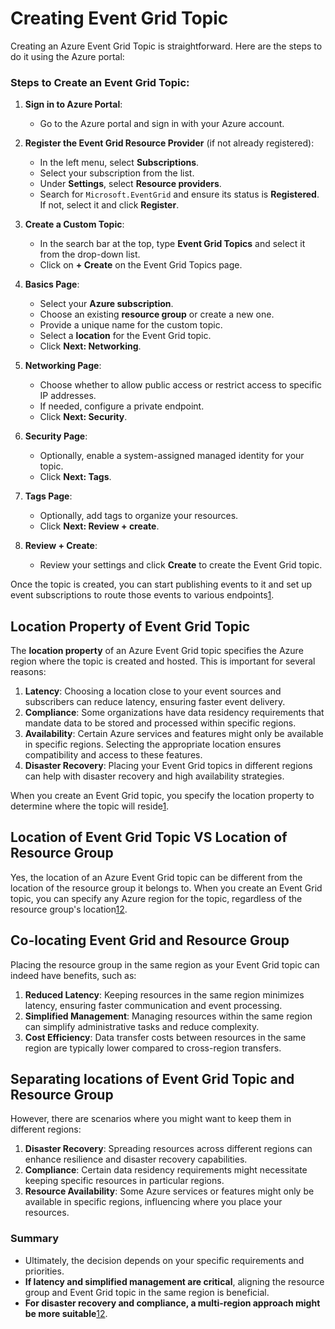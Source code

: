 # Creating Event Grid Topic
Creating an Azure Event Grid Topic is straightforward. Here are the steps to do it using the Azure portal:

### Steps to Create an Event Grid Topic:

1. **Sign in to Azure Portal**:
   - Go to the Azure portal and sign in with your Azure account.

2. **Register the Event Grid Resource Provider** (if not already registered):
   - In the left menu, select **Subscriptions**.
   - Select your subscription from the list.
   - Under **Settings**, select **Resource providers**.
   - Search for `Microsoft.EventGrid` and ensure its status is **Registered**. If not, select it and click **Register**.

3. **Create a Custom Topic**:
   - In the search bar at the top, type **Event Grid Topics** and select it from the drop-down list.
   - Click on **+ Create** on the Event Grid Topics page.

4. **Basics Page**:
   - Select your **Azure subscription**.
   - Choose an existing **resource group** or create a new one.
   - Provide a unique name for the custom topic.
   - Select a **location** for the Event Grid topic.
   - Click **Next: Networking**.

5. **Networking Page**:
   - Choose whether to allow public access or restrict access to specific IP addresses.
   - If needed, configure a private endpoint.
   - Click **Next: Security**.

6. **Security Page**:
   - Optionally, enable a system-assigned managed identity for your topic.
   - Click **Next: Tags**.

7. **Tags Page**:
   - Optionally, add tags to organize your resources.
   - Click **Next: Review + create**.

8. **Review + Create**:
   - Review your settings and click **Create** to create the Event Grid topic.

Once the topic is created, you can start publishing events to it and set up event subscriptions to route those events to various endpoints[1](https://learn.microsoft.com/en-us/azure/event-grid/create-custom-topic).


## Location Property of Event Grid Topic
The **location property** of an Azure Event Grid topic specifies the Azure region where the topic is created and hosted. This is important for several reasons:

1. **Latency**: Choosing a location close to your event sources and subscribers can reduce latency, ensuring faster event delivery.
2. **Compliance**: Some organizations have data residency requirements that mandate data to be stored and processed within specific regions.
3. **Availability**: Certain Azure services and features might only be available in specific regions. Selecting the appropriate location ensures compatibility and access to these features.
4. **Disaster Recovery**: Placing your Event Grid topics in different regions can help with disaster recovery and high availability strategies.

When you create an Event Grid topic, you specify the location property to determine where the topic will reside[1](https://learn.microsoft.com/en-us/azure/operational-excellence/relocation-event-grid-system-topics).

## Location of Event Grid Topic VS Location of Resource Group
Yes, the location of an Azure Event Grid topic can be different from the location of the resource group it belongs to. When you create an Event Grid topic, you can specify any Azure region for the topic, regardless of the resource group's location[1](https://learn.microsoft.com/en-us/azure/operational-excellence/relocation-event-grid-system-topics)[2](https://stackoverflow.com/questions/58277364/azure-event-grid-subscriptions-on-custom-topic-in-different-resource-group).

## Co-locating Event Grid and Resource Group
Placing the resource group in the same region as your Event Grid topic can indeed have benefits, such as:

1. **Reduced Latency**: Keeping resources in the same region minimizes latency, ensuring faster communication and event processing.
2. **Simplified Management**: Managing resources within the same region can simplify administrative tasks and reduce complexity.
3. **Cost Efficiency**: Data transfer costs between resources in the same region are typically lower compared to cross-region transfers.

## Separating locations of Event Grid Topic and Resource Group
However, there are scenarios where you might want to keep them in different regions:

1. **Disaster Recovery**: Spreading resources across different regions can enhance resilience and disaster recovery capabilities.
2. **Compliance**: Certain data residency requirements might necessitate keeping specific resources in particular regions.
3. **Resource Availability**: Some Azure services or features might only be available in specific regions, influencing where you place your resources.

### Summary
* Ultimately, the decision depends on your specific requirements and priorities.
* **If latency and simplified management are critical**, aligning the resource group and Event Grid topic in the same region is beneficial.
* **For disaster recovery and compliance, a multi-region approach might be more suitable**[1](https://www.technetmagazine.com/master-solutions-azure-event-grid/)[2](https://learn.microsoft.com/en-us/azure/event-grid/create-custom-topic).

